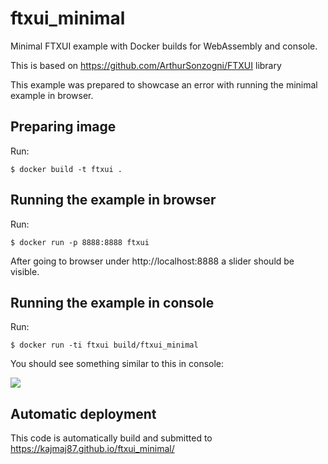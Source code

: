 # ftxui_minimal
Minimal FTXUI example with Docker builds for WebAssembly and console.

This is based on https://github.com/ArthurSonzogni/FTXUI library 

This example was prepared to showcase an error with running the minimal example in browser.

## Preparing image

Run:

``$ docker build -t ftxui .``

## Running the example in browser

Run:

``$ docker run -p 8888:8888 ftxui``

After going to browser under http://localhost:8888 a slider should be visible.

## Running the example in console

Run:

``$ docker run -ti ftxui build/ftxui_minimal``

You should see something similar to this in console:

<img src=https://i.imgur.com/vk4NBiX.png />

## Automatic deployment

This code is automatically build and submitted to https://kajmaj87.github.io/ftxui_minimal/
